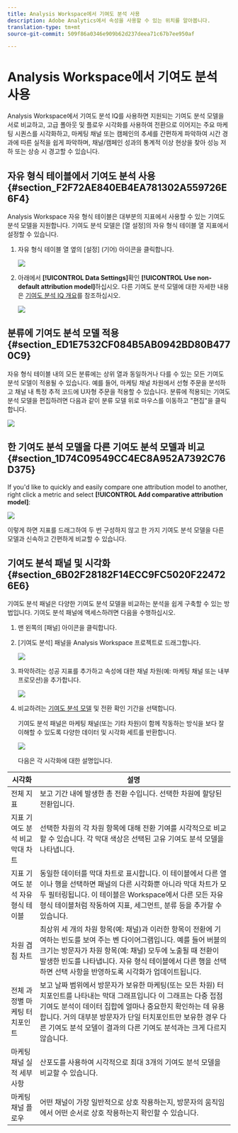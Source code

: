 ```yaml
---
title: Analysis Workspace에서 기여도 분석 사용
description: Adobe Analytics에서 속성을 사용할 수 있는 위치를 알아봅니다.
translation-type: tm+mt
source-git-commit: 509f86a0346e909b62d237deea71c67b7ee950af

---
```



# Analysis Workspace에서 기여도 분석 사용

Analysis Workspace에서 기여도 분석 IQ를 사용하면 지원되는 기여도 분석 모델을 서로 비교하고, 고급 폴아웃 및 플로우 시각화를 사용하여 전환으로 이어지는 주요 마케팅 시퀀스를 시각화하고, 마케팅 채널 또는 캠페인의 추세를 간편하게 파악하여 시간 경과에 따른 실적을 쉽게 파악하며, 채널/캠페인 성과의 통계적 이상 현상을 찾아 성능 저하 또는 상승 시 경고할 수 있습니다.

## 자유 형식 테이블에서 기여도 분석 사용 {#section_F2F72AE840EB4EA781302A559726E6F4}

Analysis Workspace 자유 형식 테이블은 대부분의 지표에서 사용할 수 있는 기여도 분석 모델을 지원합니다. 기여도 분석 모델은 [열 설정]의 자유 형식 테이블 열 지표에서 설정할 수 있습니다.

1. 자유 형식 테이블 열 옆의 [설정] (기어) 아이콘을 클릭합니다.

   ![](assets/Column_Settings.png)

1. 아래에서 **[!UICONTROL Data Settings]**&#x200B;확인 **[!UICONTROL Use non-default attribution model]**&#x200B;하십시오. 다른 기여도 분석 모델에 대한 자세한 내용은 [기여도 분석 IQ 개요](attribution.md)를 참조하십시오.

   ![](assets/Attribution_Model_Selection.png)

## 분류에 기여도 분석 모델 적용 {#section_ED1E7532CF084B5AB0942BD80B4770C9}

자유 형식 테이블 내의 모든 분류에는 상위 열과 동일하거나 다를 수 있는 모든 기여도 분석 모델이 적용될 수 있습니다. 예를 들어, 마케팅 채널 차원에서 선형 주문을 분석하고 채널 내 특정 추적 코드에 U자형 주문을 적용할 수 있습니다. 분류에 적용되는 기여도 분석 모델을 편집하려면 다음과 같이 분류 모델 위로 마우스를 이동하고 &quot;편집&quot;을 클릭합니다.

![](assets/breakdown_settings.png)

## 한 기여도 분석 모델을 다른 기여도 분석 모델과 비교 {#section_1D74C09549CC4EC8A952A7392C76D375}

If you&#39;d like to quickly and easily compare one attribution model to another, right click a metric and select **[!UICONTROL Add comparative attribution model]**:

![](assets/Comparative_Attribution_Model.png)

이렇게 하면 지표를 드래그하여 두 번 구성하지 않고 한 가지 기여도 분석 모델을 다른 모델과 신속하고 간편하게 비교할 수 있습니다.

## 기여도 분석 패널 및 시각화 {#section_6B02F28182F14ECC9FC5020F224726E6}

기여도 분석 패널은 다양한 기여도 분석 모델을 비교하는 분석을 쉽게 구축할 수 있는 방법입니다. 기여도 분석 패널에 액세스하려면 다음을 수행하십시오.

1. 맨 왼쪽의 [패널] 아이콘을 클릭합니다.
1. [기여도 분석] 패널을 Analysis Workspace 프로젝트로 드래그합니다.

   ![](assets/Attribution_Panel_1.png)

1. 파악하려는 성공 지표를 추가하고 속성에 대한 채널 차원(예: 마케팅 채널 또는 내부 프로모션)을 추가합니다.

   ![](assets/attribution_panel2.png)

1. 비교하려는 [기여도 분석 모델](attribution.md) 및 전환 확인 기간을 선택합니다.

   기여도 분석 패널은 마케팅 채널(또는 기타 차원)이 함께 작동하는 방식을 보다 잘 이해할 수 있도록 다양한 데이터 및 시각화 세트를 반환합니다.

   ![](assets/attr_panel_vizs.png)

   다음은 각 시각화에 대한 설명입니다.

| 시각화 | 설명 |
|--- |--- |
| 전체 지표 | 보고 기간 내에 발생한 총 전환 수입니다. 선택한 차원에 할당된 전환입니다. |
| 지표 기여도 분석 비교 막대 차트 | 선택한 차원의 각 차원 항목에 대해 전환 기여를 시각적으로 비교할 수 있습니다. 각 막대 색상은 선택된 고유 기여도 분석 모델을 나타냅니다. |
| 지표 기여도 분석 자유 형식 테이블 | 동일한 데이터를 막대 차트로 표시합니다. 이 테이블에서 다른 열이나 행을 선택하면 패널의 다른 시각화뿐 아니라 막대 차트가 모두 필터링됩니다. 이 테이블은 Workspace에서 다른 모든 자유 형식 테이블처럼 작동하여 지표, 세그먼트, 분류 등을 추가할 수 있습니다. |
| 차원 겹침 차트 | 최상위 세 개의 차원 항목(예: 채널)과 이러한 항목이 전환에 기여하는 빈도를 보여 주는 벤 다이어그램입니다. 예를 들어 버블의 크기는 방문자가 차원 항목(예: 채널) 모두에 노출될 때 전환이 발생한 빈도를 나타냅니다. 자유 형식 테이블에서 다른 행을 선택하면 선택 사항을 반영하도록 시각화가 업데이트됩니다. |
| 전체 과정별 마케팅 터치포인트 | 보고 날짜 범위에서 방문자가 보유한 마케팅(또는 모든 차원) 터치포인트를 나타내는 막대 그래프입니다 이 그래프는 다중 접점 기여도 분석이 데이터 집합에 얼마나 중요한지 확인하는 데 유용합니다. 거의 대부분 방문자가 단일 터치포인트만 보유한 경우 다른 기여도 분석 모델이 결과의 다른 기여도 분석과는 크게 다르지 않습니다. |
| 마케팅 채널 실적 세부 사항 | 산포도를 사용하여 시각적으로 최대 3개의 기여도 분석 모델을 비교할 수 있습니다. |
| 마케팅 채널 플로우 | 어떤 채널이 가장 일반적으로 상호 작용하는지, 방문자의 움직임에서 어떤 순서로 상호 작용하는지 확인할 수 있습니다. |
